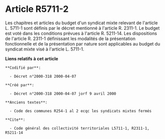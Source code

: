 # Article R5711-2

Les chapitres et articles du budget d'un syndicat mixte relevant de l'article L. 5711-1 sont définis par le décret mentionné
à l'article R. 2311-1. Le budget est voté dans les conditions prévues à l'article R. 5211-14. Les dispositions de l'article
R. 2311-1 définissant les modalités de la présentation fonctionnelle et de la présentation par nature sont applicables au
budget du syndicat mixte visé à l'article L. 5711-1.

**Liens relatifs à cet article**

	**Codifié par**:

	  - Décret n°2000-318 2000-04-07

	**Créé par**:

	  - Décret n°2000-318 2000-04-07 jorf 9 avril 2000

	**Anciens textes**:

	  - Code des communes R254-1 al 2 ecqc les syndicats mixtes fermés

	**Cite**:

	  - Code général des collectivité territoriales L5711-1, R2311-1, R5211-14
